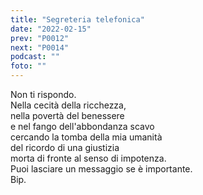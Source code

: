 ```yaml
---
title: "Segreteria telefonica"
date: "2022-02-15"
prev: "P0012"
next: "P0014"
podcast: ""
foto: ""
---
```


Non ti rispondo.  
Nella cecità della ricchezza,  
nella povertà del benessere  
e nel fango dell'abbondanza scavo  
cercando la tomba della mia umanità  
del ricordo di una giustizia  
morta di fronte al senso di impotenza.  
Puoi lasciare un messaggio se è importante.  
Bip.  
